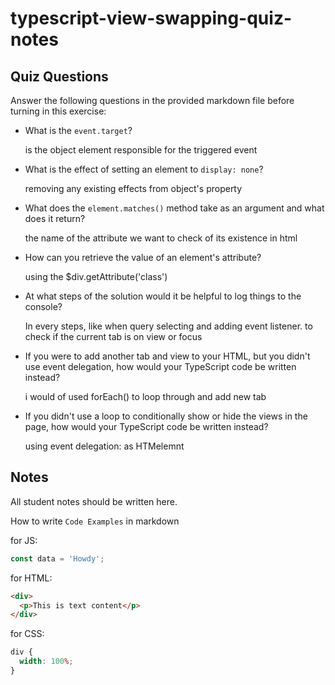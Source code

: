 # typescript-view-swapping-quiz-notes

## Quiz Questions

Answer the following questions in the provided markdown file before turning in this exercise:

- What is the `event.target`?

  is the object element responsible for the triggered event

- What is the effect of setting an element to `display: none`?

  removing any existing effects from object's property

- What does the `element.matches()` method take as an argument and what does it return?

  the name of the attribute we want to check of its existence in html

- How can you retrieve the value of an element's attribute?

  using the $div.getAttribute('class')

- At what steps of the solution would it be helpful to log things to the console?

  In every steps, like when query selecting and adding event listener.
  to check if the current tab is on view or focus

- If you were to add another tab and view to your HTML, but you didn't use event delegation, how would your TypeScript code be written instead?

  i would of used forEach() to loop through and add new tab

- If you didn't use a loop to conditionally show or hide the views in the page, how would your TypeScript code be written instead?

  using event delegation: as HTMelemnt

## Notes

All student notes should be written here.

How to write `Code Examples` in markdown

for JS:

```javascript
const data = 'Howdy';
```

for HTML:

```html
<div>
  <p>This is text content</p>
</div>
```

for CSS:

```css
div {
  width: 100%;
}
```
